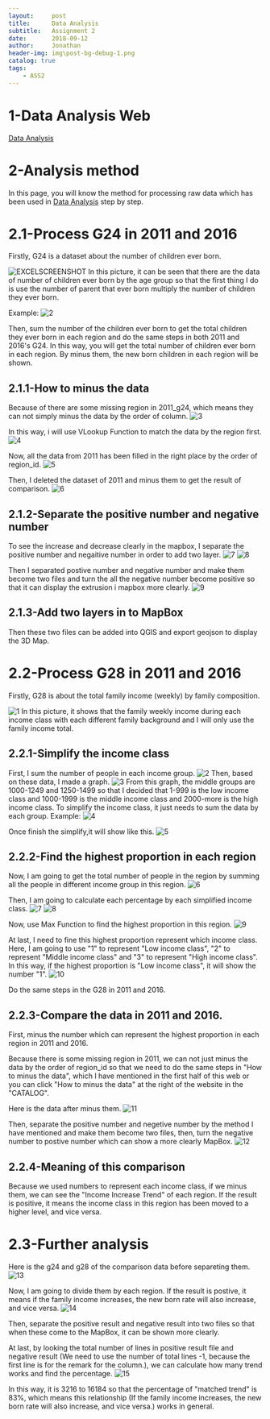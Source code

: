 ```yaml
---
layout:     post
title:      Data Analysis
subtitle:   Assignment 2
date:       2018-09-12
author:     Jonathan
header-img: img\post-bg-debug-1.png
catalog: true
tags:
    - ASS2
---
```

# **1-Data Analysis Web**
[Data Analysis](https://www.ass2.jonathan1230.top/analysis)

# **2-Analysis method**
In this page, you will know the method for processing raw data which has been used in [Data Analysis](https://www.ass2.jonathan1230.top/analysis) step by step.

# **2.1-Process G24 in 2011 and 2016**
Firstly, G24 is a dataset about the number of children ever born.

![EXCELSCREENSHOT](https://previews.dropbox.com/p/thumb/AAIz4q-DxmxfFu8KnGE0G9b5cXVXifGB3PbX0t1y7DulMO8EQzHlHKqWZE57Da094r3yNVdLQ2WYRTje-PP0INR3Zgt5U6ZEdAfm64zXYrRxKwAtugu2AaRD44eghjJF2NCrBaBUANBCvcNmxGvq35e31YnXiiWpa_CWAgynWt7PkhY7jq2LidOieLnRBDo9C4Q/p.jpeg?size=1280x960&size_mode=3)
In this picture, it can be seen that there are the data of number of children ever born by the age group so that the first thing I do is use the number of parent that ever born multiply the number of children they ever born. 

Example:
![2](https://previews.dropbox.com/p/thumb/AAIApvKKvJhc3Bgk0kCQ_xXRchMBBrv4F5umCP5o9-fH3HxltAEYdLm4QHQmuvRfdi-WghtLPbvc1loOIBc47Q7wieWRa-JpC3I4qCDWY7RKEi6Q9g94Aj4Bho_abRVD4aRzP5vQipTogRPZ8-rUROtmhyr9iNppyvHXpS0hgyjPUQ/p.jpeg?size=1600x1200&size_mode=3)

Then, sum the number of the children ever born to get the total children they ever born in each region and do the same steps in both 2011 and 2016's G24. In this way, you will get the total number of children ever born in each region. By minus them, the new born children in each region will be shown.

## 2.1.1-How to minus the data
Because of there are some missing region in 2011_g24, which means they can not simply minus the data by the order of column.
![3](https://previews.dropbox.com/p/thumb/AAIKKnH0wLx_DH96TQ2pbr4hHIus0_ONmhHzq1F9WGd8cCk3epxMThvtSwxM5CsERPRIKuM0iVAHepHnFbcneybuKIBj0cyVGdkWeL7cRz3YBuMc7hKepJPVTpuYcLjRgp6BKcahPfT9QhzbVDp3sAVLazUZXRI2czPAf8L2cxRgWRSKecK-bLA76KMy--Oh3cA/p.jpeg?size=1280x960&size_mode=3)

In this way, i will use VLookup Function to match the data by the region first.
![4](https://previews.dropbox.com/p/thumb/AAJ35JbeeJmo9RanPU-AFhoPAnUOYO63QWCsU9VyWSjRkCKShitwfktYe3Atu4dENHXlcZJwuFAcw5g4lJZBf2ANCs0ZnGXl4Ej6dz_hKgeujO3_7DDK9z2h4diFYHydTp__cWaPFfZc7ZC9HqZkyrYcNMSaGE0kvAj72Lr-GHhygRGtpJcvqKRHT40FiTVCLnw/p.jpeg?size=1280x960&size_mode=3)

Now, all the data from 2011 has been filled in the right place by the order of region_id. 
![5](https://previews.dropbox.com/p/thumb/AAKx0Ro24_Bj4VAX3bFTeHr332r7CIrijSZfximpcTcc0SkKsrU1Tai5HeYhQm0AcY4la0bkXVdS17Lbs9g-fp-4YCepKv2PS5vSjYquoJI69_qJ4j52K2gbsyfrD3C0Heib9ISvcqc39_BVEYsTTuMYuB8kGz16ZLarDHx7QGkbmGgmfdBMmur8eKZeImBE9uM/p.jpeg?size=1280x960&size_mode=3)

Then, I deleted the dataset of 2011 and minus them to get the result of comparison.
![6](https://previews.dropbox.com/p/thumb/AAJvDihzE5vAdMPsA1Vaw53DcHQIBfuLJMIJO9NAEmIsr7lVNYKNmuzv_DRICn2YovoPqbs4ro0njRCMJ3RAVQcHvWGiEJEb_v2QTM_KOXEKVfmHDknSZj_KH0SYygyQx6686Bk_e8Xd5UVRQLnLQtfIxz4CrQcpRGSX6dVwmNEQuBwISyAlF0280_u8Pk7LrQ4/p.jpeg?size=1280x960&size_mode=3)

## 2.1.2-Separate the positive number and negative number
To see the increase and decrease clearly in the mapbox, I separate the positive number and negaitive number in order to add two layer.
![7](https://previews.dropbox.com/p/thumb/AALiqTbGtXvi7B521xpaqEgHBP9HEPaBpUQqyb0f03nS9b4DPNMkGcD4vF9yZQ9pvDJDBf-j6a1FYxBYJlkAgR85L1neheibVcbSKe_bi9c2dQS-RsC_S56nKTT1WziTU3pM3HEXKN9apVWGf3zdMnNmHP4QXL95uj6USt5d9l4cJW73iHPSxne3vy8AfFz6Wfo/p.jpeg?size=1280x960&size_mode=3)
![8](https://previews.dropbox.com/p/thumb/AAJBuaUWRlDbAxdTChh_N_YZyzWnUaJgDMJRlQfhg1tSXFM4AJ_JltPaDWP3FXa84Taj2lCowik59SXrdMZj9UZlL75QtilEg2L_tb7v9W_PD18DZ5i9i7NEwolc5u1R0sC4AiPSN4ck0DGaZOhq0QlSWfwox960zbmSglHRaXnd6OS_693IDFz3KPoLDrpbZYg/p.jpeg?size=1280x960&size_mode=3)

Then I separated postive number and negative number and make them become two files and turn the all the negative number become positive so that it can display the extrusion i mapbox more clearly.
![9](https://previews.dropbox.com/p/thumb/AALJuY_Cozc41JiTCpsD3vHbl_PpfpuTAG6sZmGPwlnw7tR0P_x7a4UB94Yrz4AVorwSVbG0DfhkIaHUczpwXwS6aDs-iA0kb7yt6Z88FqaKk1xXkOpJ3ZqFDJfm1dhaJ8nj8E-DzRfHUsS65yms0MjT0X6awr_REYFysXiyp4Pgs52SiDmVim5EYTeRlerYXjY/p.jpeg?size=1280x960&size_mode=3)

## 2.1.3-Add two layers in to MapBox
Then these two files can be added into QGIS and export geojson to display the 3D Map.

# **2.2-Process G28 in 2011 and 2016**
Firstly, G28 is about the total family income (weekly) by family composition.

![1](https://previews.dropbox.com/p/thumb/AALsvUTiTeBX962VX1GT2jGVORYQfqUdsmtmxY82DrF2DpPAsCxLpC9ppuu7klsr2cJx_fyhEUx-6gsYHrhas1eBHXmRGX4XrCp6_3SyuTqGTWqzt8Qx56vjKsDJw9qSB7TSM6sO7m_UiQiG7YsonKrzq7ToHzF3rlt_rW0rvACiNLxMga7cchuD6r2SF_GJ9kM/p.jpeg?size=1600x1200&size_mode=3)
In this picture, it shows that the family weekly income during each income class with each different family background and I will only use the family income total.

## 2.2.1-Simplify the income class
First, I sum the number of people in each income group.
![2](https://previews.dropbox.com/p/thumb/AALp0bKrHO-mv47MiFiHS91ao0HJk-8jil7QMPQFOQrUKvQ1JxSXxpmirrGKbP0uprPzt--aF9S705rXkaWWRgq0bUTzR8ABuxWhLOyanbLV4SAGkzpuC7Xwg5VKaJz7ZhFTW6J-DA8P09tdpJqaOOsk4c6vGVD4wXMHNlzUwNEwiy2NxkNcbBKAZySxKIASuQE/p.jpeg?size=1600x1200&size_mode=3)
Then, based on these data, I made a graph.
![3](https://previews.dropbox.com/p/thumb/AAKl7OQ9J64__J227ABXBcvx78HM_OyQcvIcgXGNAqDmuFQdAqdbfl7MrN4pDTIJ7Uxspqxmenq6ZFKaqOAWNLZiLL4BTwyW-1t6r-S2lo-CXkpgNvkMutOQo79dRC_gY8lriX_du3m6Gt4mzrXMpvriOWXONuCZuoIwL1GhhUl9UeL7TFMlev6kg6N5OylfEu8/p.jpeg?size=1600x1200&size_mode=3)
From this graph, the middle groups are 1000-1249 and 1250-1499 so that I decided that 1-999 is the low income class and 1000-1999 is the middle income class and 2000-more is the high income class. To simplify the income class, it just needs to sum the data by each group.
Example:
![4](https://previews.dropbox.com/p/thumb/AAKMFNiym4jayFDRUhWB_T4V3fq0YROHiILgJWl3CmgY-aNuWtWGEnJuzsJtqR2MxmPR7SFZl-KKB2u674WZ_Z_hPSOYEKCa7Ufeh0JRkgnblFSwIQv3tEpW5-W2XMcVEIBHfZjw6lhWsx6-Y1q_xH2OGHXmBHzpb0M156tiqrPOWBUYAMGAEJESZFIBJ_I5jOg/p.jpeg?size=1600x1200&size_mode=3)

Once finish the simplify,it will show like this.
![5](https://previews.dropbox.com/p/thumb/AAK9j8IM3iRrIYJcGBans6CL-y2OH9aBAQII4vIhZ8g-Xz9XTrlHAYqolAJ4Jw69jAPCTzvLT26_FZONmhHA6jpGxgUvXI650H2VpoRDObuezUmuczm7WSmtOgA9aTdm2n5Fvc9qOlaFMpjT91Xf4-TbrM7BLlhbSmCIMRDnA_ORdOiENLwUzVIOURCbM77ApIk/p.jpeg?size=1600x1200&size_mode=3)

## 2.2.2-Find the highest proportion in each region
Now, I am going to get the total number of people in the region by summing all the people in different income group in this region.
![6](https://previews.dropbox.com/p/thumb/AAL5v-Mfxj9tb3gh9jVZOQgmDyi9_G6dYzH7G_Lo7MLZppb9GXiCe3Kmdwm_3kX29LeGhBfsvndzXzOPW2MfMMGYdxfT3CYxFmyo6-aKh8PjkIn-KUkvjiq37qB6giB8lDTKeH_fumkuhjz-oW1h1Wp84EsgbgD8nLSjcpb6R4HwzXGIy3-tgHo7eIekunPLTcI/p.jpeg?size=1600x1200&size_mode=3)

Then, I am going to calculate each percentage by each simplified income class. 
![7](https://previews.dropbox.com/p/thumb/AAJt7vc4313TyNop4UGTdK1zWL-fTYV9Cvczmt7dwFLKEVstv3VEmIn8WTa7Zl-ADNJi_hAm4Dy9Tk5XObTKh93ow0KSpoWHr5uQOdGWQvZ2RB6H_l5Th3rw66pmTXsQIvK4gauYRWfXUQboi2RWlLZHvwbmv6rEqmxRMJBVVxhJOi7ik-0Jx5Eb2VvMLUnvN5U/p.jpeg?size=1600x1200&size_mode=3)
![8](https://previews.dropbox.com/p/thumb/AAJPAkn0qxONQgiLlsb4AlA34vCblA4fzVKCL_XnZ4TxHs5IhKCaCo8UtTvOyuGVd8QpEzsy6Ivw66kALXEe99RCCC0jXMPnbT9f7F3gMO8CAa84N8kuhGSR7oYhjJTvWXrDJ7zPOczb86MXXShbHZ73mlpH-liGFgG4hy7HAawJ7C048_qDbUpxMYwc5XrDI2E/p.jpeg?size=1600x1200&size_mode=3)

Now, use Max Function to find the highest proportion in this region.
![9](https://previews.dropbox.com/p/thumb/AAJA3yt8TEjSfRlF3HkNDs8ptmTQlnxwMnu6Gbq0ldr0NF0nJRQe3Z_tCtozkWq53QTg1VbrC9CABuuS-l7MeudYO7TI5HiyO8i2VBFMobzbUbW_bhGZ4d2VVHJjcmM3osbJ6315sg2n5rfSDqWKH2ydfseHEDS8hP2vH5fWsWBCpCH7Z1ubzSvO2ZEYEpMqa0g/p.jpeg?size=1600x1200&size_mode=3)

At last, I need to fine this highest proportion represent which income class. Here, I am going to use "1" to represent "Low income class", "2" to represent "Middle income class" and "3" to represent "High income class". In this way, if the highest proportion is "Low income class", it will show the number "1".
![10](https://previews.dropbox.com/p/thumb/AAKYZDJofXISqGBq9GFGWxkzTfP3b-qmroxjBwRmtnnJTTgu660EfNvcxRcgFxGdck2k92Tel7D7Kqro4OE6Ay45O7o3-DR1A-jrPXHujY-M6_sEYdh5AuVeHK4HgSXmHxH3qhbQpeZ1AJpCSibqnZ7s59Km91FrUTYrr8b5XmC0qsq9OwmXNgXj-UQhud9jIaM/p.jpeg?size=1600x1200&size_mode=3)

Do the same steps in the G28 in 2011 and 2016.

## 2.2.3-Compare the data in 2011 and 2016.
First, minus the number which can represent the highest proportion in each region in 2011 and 2016. 

Because there is some missing region in 2011, we can not just minus the data by the order of region_id so that we need to do the same steps in "How to minus the data", which I have mentioned in the first half of this web or you can click "How to minus the data" at the right of the website in the "CATALOG".

Here is the data after minus them.
![11](https://previews.dropbox.com/p/thumb/AAKN3sJXzjOUPmv7ecfot8iT6mlZZC7B_dZEv3rGppx9ksKrZf0pHWKdV_pPrTPWEe0jILyUK55co0XYUufbNuChYjPpjsYkHk6nBeKtaQRWInK7Uq52wXglL9YyeJOwdkUdTFtQtEFjyQOQmQWLOg37q3Mq2wTTBYdlTO33XDO8Jw/p.jpeg?size=1600x1200&size_mode=3)

Then, separate the positive number and negetive number by the method I have mentioned and make them become two files, then, turn the negative number to postive number which can show a more clearly MapBox.
![12](https://previews.dropbox.com/p/thumb/AAJySNSukd-bopjRmcWPnKJw1JI_gs-6OhcYIPoz2wxkamV2pz6TxJY1Wz2DOSwcGffvp-QUzG7RdL1__HQU5-_GW_dcY-OhgghvXeY62wnuiGDIugmFzZD74rBsngYAO_CvpLUuFGw-5LWBA1JT7RPT-EUsjNEu6LUIk5gFQnDuMDqn6vYG1U-9snnUsGco8wY/p.jpeg?size=1600x1200&size_mode=3)

## 2.2.4-Meaning of this comparison
Because we used numbers to represent each income class, if we minus them, we can see the "Income Increase Trend" of each region. If the result is positive, it means the income class in this region has been moved to a higher level, and vice versa.

# **2.3-Further analysis**
Here is the g24 and g28 of the comparison data before separeting them.
![13](https://previews.dropbox.com/p/thumb/AALXstoLRKDYm3AQ_Isg3p0x8FBr6tyNCIOR-JdVL6nk8OLQTk6CtxBLDF-pEmwiBwnVWqYRWXaxYwVgcgyW5Sn93N6wcIsyDoT13eOH2QZCXKwC8j3drX66sQEDu23MiKlCpBc2-INlXvCm-5U2PEzSjeWDPFIzCIf47w7aOcYT_0RtOCkAgDoukY5m59ps12I/p.jpeg?size=1600x1200&size_mode=3)

Now, I am going to divide them by each region. If the result is postive, it means if the family income increases, the new born rate will also increase, and vice versa.
![14](https://previews.dropbox.com/p/thumb/AALwpRZq2jnnn75tUI9qnwiK8HL1jddsVHzfZ439vQBYxtOuEgVEu-F0kvBtXySgmuZSwSxXf_3hcrTiErg_4sm91WTQRIWZ8KZ-z94hVkUPYkrrIzBaLdGeXcXbwAxZUdDKILMKesk-5bjdtenYAXJrREQLU5-OzI89LWCJx3sLffYhFL0mNk7I1qDXyObAov0/p.jpeg?size=1600x1200&size_mode=3)

Then, separate the positive result and negative result into two files so that when these come to the MapBox, it can be shown more clearly.

At last, by looking the total number of lines in positive result file and negative result (We need to use the number of total lines -1, because the first line is for the remark for the column.), we can calculate how many trend works and find the percentage.
![15](https://previews.dropbox.com/p/thumb/AAIeD3GVkLfJI69tTb2IqOJkI3xR1RbC1dVIkaPMQe4BCE4Fg7avSefcUqwEg0BRHg38eqYLPhFd01H_wsVoyU71v7mnYywDygcTrRLGPfcZqJXHkuJd_7Qo-gPJEBA9BVSSS-2ZnfSs6BIiGgU_HdL9uj1A8JlM1Xg3fYmocMODPBCLTZOuOySDjZSNBaFZqf1A2B5GspDqa_KD494q9ry5oc5w8mlastNKeub3n6ZVMQ/p.jpeg?size=1600x1200&size_mode=3)

In this way, it is 3216 to 16184 so that the percentage of "matched trend" is 83%, which means this relationship (If the family income increases, the new born rate will also increase, and vice versa.) works in general.












    
